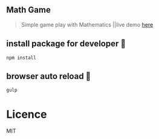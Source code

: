 ## Math Game
>Simple game play with Mathematics 
||live demo [here](https://mafallahi.github.io/demo/math-game)


## install package for developer :chicken:	
```
npm install
```

## browser auto reload :chicken:  
```
gulp
```
# Licence
MIT

